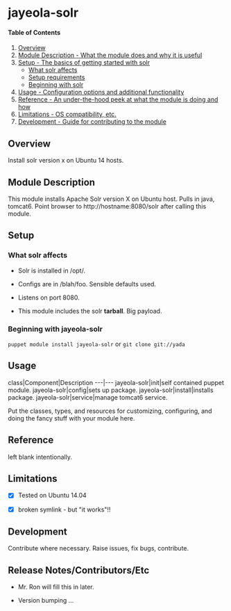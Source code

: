 # jayeola-solr

#### Table of Contents

1. [Overview](#overview)
2. [Module Description - What the module does and why it is useful](#module-description)
3. [Setup - The basics of getting started with solr](#setup)
    * [What solr affects](#what-solr-affects)
    * [Setup requirements](#setup-requirements)
    * [Beginning with solr](#beginning-with-solr)
4. [Usage - Configuration options and additional functionality](#usage)
5. [Reference - An under-the-hood peek at what the module is doing and how](#reference)
5. [Limitations - OS compatibility, etc.](#limitations)
6. [Development - Guide for contributing to the module](#development)

## Overview

Install solr version x on Ubuntu 14 hosts.

## Module Description

This module installs Apache Solr version X on Ubuntu host. Pulls in java, tomcat6. Point browser to http://hostname:8080/solr after calling this module.


## Setup

### What solr affects

* Solr is installed in /opt/.

* Configs are in /blah/foo. Sensible defaults used.

* Listens on port 8080.

* This module includes the solr **tarball**. Big payload.


### Beginning with jayeola-solr

`puppet module install jayeola-solr` or `git clone git://yada`

## Usage

class|Component|Description
---|---
jayeola-solr|init|self contained puppet module.
jayeola-solr|config|sets up package.
jayeola-solr|install|installs package.
jayeola-solr|service|manage tomcat6 service.



Put the classes, types, and resources for customizing, configuring, and doing
the fancy stuff with your module here.

## Reference

left blank intentionally.

## Limitations

- [x] Tested on Ubuntu 14.04

- [x] broken symlink - but "it works"!!


## Development

Contribute where necessary. Raise issues, fix bugs, contribute.

## Release Notes/Contributors/Etc
* Mr. Ron will fill this in later.

* Version bumping ...
